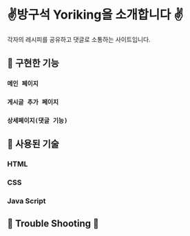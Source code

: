 # ✌방구석 Yoriking을 소개합니다 ✌

각자의 레시피를 공유하고
댓글로 소통하는 사이트입니다.


## 🚩 구현한 기능


### `메인 페이지`


### `게시글 추가 페이지`


### `상세페이지(댓글 기능)`





## 🚩 사용된 기술


### HTML


### CSS


### Java Script


### 


### 





## 🚨 Trouble Shooting 🚨
